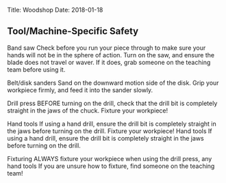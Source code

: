 Title: Woodshop
Date: 2018-01-18

## Tool/Machine-Specific Safety 
Band saw 
Check before you run your piece through to make sure your hands will not be in the sphere of action.
Turn on the saw, and ensure the blade does not travel or waver. If it does, grab someone on the teaching team before using it.

Belt/disk sanders
Sand on the downward motion side of the disk.
Grip your workpiece firmly, and feed it into the sander slowly.


Drill press
BEFORE turning on the drill, check that the drill bit is completely straight in the jaws of the chuck.
Fixture your workpiece! 


Hand tools
If using a hand drill, ensure the drill bit is completely straight in the jaws before turning on the drill.
Fixture your workpiece!
Hand tools
If using a hand drill, ensure the drill bit is completely straight in the jaws before turning on the drill.


Fixturing
ALWAYS fixture your workpiece when using the drill press, any hand tools
If you are unsure how to fixture, find someone on the teaching team!

